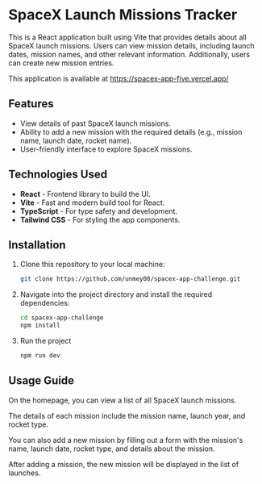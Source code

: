 # SpaceX Launch Missions Tracker

This is a React application built using Vite that provides details about all SpaceX launch missions. Users can view mission details, including launch dates, mission names, and other relevant information. Additionally, users can create new mission entries.

This application is available at https://spacex-app-five.vercel.app/

## Features

- View details of past SpaceX launch missions.
- Ability to add a new mission with the required details (e.g., mission name, launch date, rocket name).
- User-friendly interface to explore SpaceX missions.

## Technologies Used

- **React** - Frontend library to build the UI.
- **Vite** - Fast and modern build tool for React.
- **TypeScript** - For type safety and development.
- **Tailwind CSS** - For styling the app components.

## Installation

1. Clone this repository to your local machine:

   ```bash
   git clone https://github.com/unmey08/spacex-app-challenge.git
   ```

2. Navigate into the project directory and install the required dependencies:

   ```bash
   cd spacex-app-challenge
   npm install
   ```

3. Run the project

   ```bash
   npm run dev
   ```

## Usage Guide

On the homepage, you can view a list of all SpaceX launch missions.

The details of each mission include the mission name, launch year, and rocket type.

You can also add a new mission by filling out a form with the mission's name, launch date, rocket type, and details about the mission.

After adding a mission, the new mission will be displayed in the list of launches.
